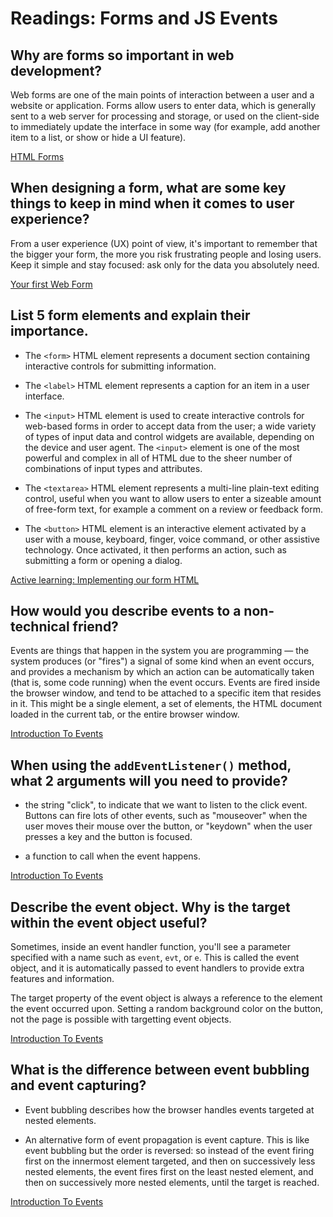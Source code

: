 # Readings: Forms and JS Events

## Why are forms so important in web development?

Web forms are one of the main points of interaction between a user and a website or application. Forms allow users to enter data, which is generally sent to a web server for processing and storage, or used on the client-side to immediately update the interface in some way (for example, add another item to a list, or show or hide a UI feature).

[HTML Forms](https://developer.mozilla.org/en-US/docs/Learn/Forms)

## When designing a form, what are some key things to keep in mind when it comes to user experience?

From a user experience (UX) point of view, it's important to remember that the bigger your form, the more you risk frustrating people and losing users. Keep it simple and stay focused: ask only for the data you absolutely need.

[Your first Web Form](https://developer.mozilla.org/en-US/docs/Learn/Forms/Your_first_form)

## List 5 form elements and explain their importance.

- The `<form>` HTML element represents a document section containing interactive controls for submitting information.

- The `<label>` HTML element represents a caption for an item in a user interface.

- The `<input>` HTML element is used to create interactive controls for web-based forms in order to accept data from the user; a wide variety of types of input data and control widgets are available, depending on the device and user agent. The `<input>` element is one of the most powerful and complex in all of HTML due to the sheer number of combinations of input types and attributes.

- The `<textarea>` HTML element represents a multi-line plain-text editing control, useful when you want to allow users to enter a sizeable amount of free-form text, for example a comment on a review or feedback form.

- The `<button>` HTML element is an interactive element activated by a user with a mouse, keyboard, finger, voice command, or other assistive technology. Once activated, it then performs an action, such as submitting a form or opening a dialog.

[Active learning: Implementing our form HTML](https://developer.mozilla.org/en-US/docs/Learn/Forms/Your_first_form)

## How would you describe events to a non-technical friend?

Events are things that happen in the system you are programming — the system produces (or "fires") a signal of some kind when an event occurs, and provides a mechanism by which an action can be automatically taken (that is, some code running) when the event occurs. Events are fired inside the browser window, and tend to be attached to a specific item that resides in it. This might be a single element, a set of elements, the HTML document loaded in the current tab, or the entire browser window.

[Introduction To Events](https://developer.mozilla.org/en-US/docs/Learn/JavaScript/Building_blocks/Events)

## When using the `addEventListener()` method, what 2 arguments will you need to provide?

- the string "click", to indicate that we want to listen to the click event. Buttons can fire lots of other events, such as "mouseover" when the user moves their mouse over the button, or "keydown" when the user presses a key and the button is focused.

- a function to call when the event happens.

[Introduction To Events](https://developer.mozilla.org/en-US/docs/Learn/JavaScript/Building_blocks/Events)

## Describe the event object. Why is the target within the event object useful?

Sometimes, inside an event handler function, you'll see a parameter specified with a name such as `event`, `evt`, or `e`. This is called the event object, and it is automatically passed to event handlers to provide extra features and information.

The target property of the event object is always a reference to the element the event occurred upon. Setting a random background color on the button, not the page is possible with targetting event objects.

[Introduction To Events](https://developer.mozilla.org/en-US/docs/Learn/JavaScript/Building_blocks/Events)

## What is the difference between event bubbling and event capturing?

- Event bubbling describes how the browser handles events targeted at nested elements.

- An alternative form of event propagation is event capture. This is like event bubbling but the order is reversed: so instead of the event firing first on the innermost element targeted, and then on successively less nested elements, the event fires first on the least nested element, and then on successively more nested elements, until the target is reached.

[Introduction To Events](https://developer.mozilla.org/en-US/docs/Learn/JavaScript/Building_blocks/Events)
